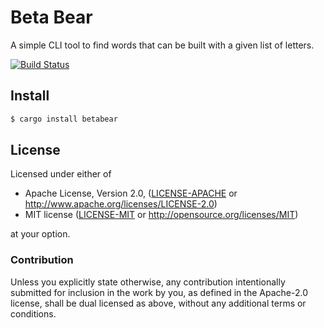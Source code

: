 # Beta Bear

A simple CLI tool to find words that can be built with a given list of letters.

[![Build Status](https://travis-ci.org/killercup/betabear.svg)](https://travis-ci.org/killercup/betabear)

## Install

```sh
$ cargo install betabear
```

## License

Licensed under either of

 * Apache License, Version 2.0, ([LICENSE-APACHE](LICENSE-APACHE) or http://www.apache.org/licenses/LICENSE-2.0)
 * MIT license ([LICENSE-MIT](LICENSE-MIT) or http://opensource.org/licenses/MIT)

at your option.

### Contribution

Unless you explicitly state otherwise, any contribution intentionally
submitted for inclusion in the work by you, as defined in the Apache-2.0
license, shall be dual licensed as above, without any additional terms or
conditions.
